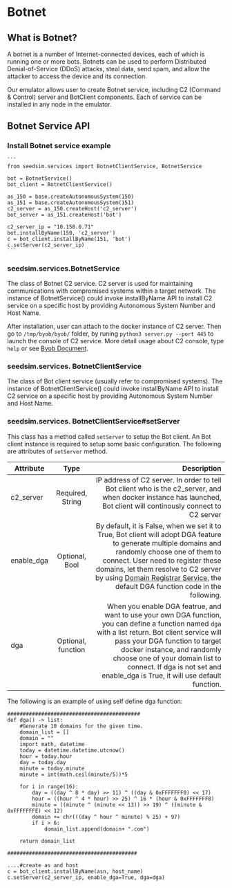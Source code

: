 
# Botnet

## What is Botnet?

A botnet is a number of Internet-connected devices, each of which is running one or more bots. Botnets can be used to perform Distributed Denial-of-Service (DDoS) attacks, steal data, send spam, and allow the attacker to access the device and its connection.

Our emulator allows user to create Botnet service, including C2 (Command & Control) server and BotClient components. Each of service can be installed in any node in the emulator.

## Botnet Service API

### Install Botnet service example

 	```
 	from seedsim.services import BotnetClientService, BotnetService

 	bot = BotnetService()
	bot_client = BotnetClientService()

 	as_150 = base.createAutonomousSystem(150)
 	as_151 = base.createAutonomousSystem(151)
 	c2_server = as_150.createHost('c2_server')
 	bot_server = as_151.createHost('bot')

 	c2_server_ip = "10.150.0.71"
 	bot.installByName(150, 'c2_server')
 	c = bot_client.installByName(151, 'bot')
 	c.setServer(c2_server_ip)
 	```

### seedsim.services.BotnetService

The class of Botnet C2 service. C2 server is used for maintaining communications with compromised systems within a target network. The instance of BotnetService() could invoke installByName API to install C2 service on a specific host by providing Autonomous System Number and Host Name.

After installation, user can attach to the docker instance of C2 server. Then go to ```/tmp/byob/byob/``` folder, by runing ```python3 server.py --port 445``` to launch the console of C2 service. More detail usage about C2 console, type ```help``` or see [Byob Document](https://github.com/malwaredllc/byob).

### seedsim.services. BotnetClientService

The class of Bot client service (usually refer to compromised systems). The instance of BotnetClientService() could invoke installByName API to install C2 service on a specific host by providing Autonomous System Number and Host Name.

### seedsim.services. BotnetClientService#setServer

This class has a method called ```setServer``` to setup the Bot client. An Bot client instance is required to setup some basic configuration. The following are attributes of ```setServer``` method.

| Attribute   |      Type     |  Description |
|-------------|:-------------:|-------------:|
| c2_server   |  Required, String | IP address of C2 server. In order to tell Bot client who is the c2_server, and when docker instance has launched, Bot client will continously connect to C2 server|
| enable_dga  |    Optional, Bool   |   By default, it is False, when we set it to True, Bot client will adopt DGA feature to generate multiple domains and randomly choose one of them to connect. User need to register these domains, let them resolve to C2 server by using [Domain Registrar Service](), the default DGA function code in the following.|
| dga         | Optional, function |  When you enable DGA featrue, and want to use your own DGA function, you can define a function named ```dga``` with a list return. Bot client service will pass your DGA function to target docker instance, and randomly choose one of your domain list to connect.  If dga is not set and enable_dga is True, it will use default function.|

The following is an example of using self define dga function:

```
###########################################
def dga() -> list:
    #Generate 10 domains for the given time.
    domain_list = []
    domain = ""
    import math, datetime
    today = datetime.datetime.utcnow()
    hour = today.hour
    day = today.day
    minute = today.minute
    minute = int(math.ceil(minute/5))*5

    for i in range(16):
        day = ((day ^ 8 * day) >> 11) ^ ((day & 0xFFFFFFF0) << 17)
        hour = ((hour ^ 4 * hour) >> 25) ^ 16 * (hour & 0xFFFFFFF8)
        minute = ((minute ^ (minute << 13)) >> 19) ^ ((minute & 0xFFFFFFFE) << 12)
        domain += chr(((day ^ hour ^ minute) % 25) + 97)
        if i > 6:
            domain_list.append(domain+ ".com")

    return domain_list

##########################################

....#create as and host
c = bot_client.installByName(asn, host_name)
c.setServer(c2_server_ip, enable_dga=True, dga=dga)

```
